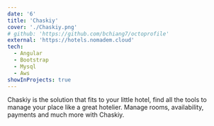 ```yaml
---
date: '6'
title: 'Chaskiy'
cover: './Chaskiy.png'
# github: 'https://github.com/bchiang7/octoprofile'
external: 'https://hotels.nomadem.cloud'
tech:
  - Angular
  - Bootstrap
  - Mysql
  - Aws
showInProjects: true
---
```


Chaskiy is the solution that fits to your little hotel, find all the tools to manage your place like a great hotelier. Manage rooms, availability, payments and much more with Chaskiy.
